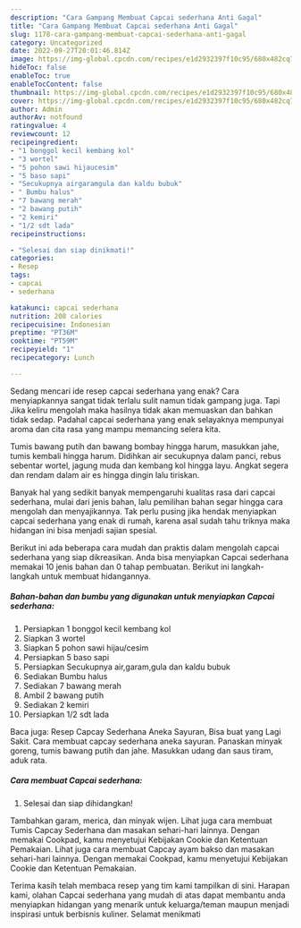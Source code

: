 ```yaml
---
description: "Cara Gampang Membuat Capcai sederhana Anti Gagal"
title: "Cara Gampang Membuat Capcai sederhana Anti Gagal"
slug: 1178-cara-gampang-membuat-capcai-sederhana-anti-gagal
category: Uncategorized
date: 2022-09-27T20:01:46.814Z
image: https://img-global.cpcdn.com/recipes/e1d2932397f10c95/680x482cq70/capcai-sederhana-foto-resep-utama.jpg
hideToc: false
enableToc: true
enableTocContent: false
thumbnail: https://img-global.cpcdn.com/recipes/e1d2932397f10c95/680x482cq70/capcai-sederhana-foto-resep-utama.jpg
cover: https://img-global.cpcdn.com/recipes/e1d2932397f10c95/680x482cq70/capcai-sederhana-foto-resep-utama.jpg
author: Admin
authorAv: notfound
ratingvalue: 4
reviewcount: 12
recipeingredient:
- "1 bonggol kecil kembang kol"
- "3 wortel"
- "5 pohon sawi hijaucesim"
- "5 baso sapi"
- "Secukupnya airgaramgula dan kaldu bubuk"
- " Bumbu halus"
- "7 bawang merah"
- "2 bawang putih"
- "2 kemiri"
- "1/2 sdt lada"
recipeinstructions:

- "Selesai dan siap dinikmati!"
categories:
- Resep
tags:
- capcai
- sederhana

katakunci: capcai sederhana 
nutrition: 208 calories
recipecuisine: Indonesian
preptime: "PT36M"
cooktime: "PT59M"
recipeyield: "1"
recipecategory: Lunch

---
```



Sedang mencari ide resep capcai sederhana yang enak? Cara menyiapkannya sangat tidak terlalu sulit namun tidak gampang juga. Tapi Jika keliru mengolah maka hasilnya tidak akan memuaskan dan bahkan tidak sedap. Padahal capcai sederhana yang enak selayaknya mempunyai aroma dan cita rasa yang mampu memancing selera kita.


Tumis bawang putih dan bawang bombay hingga harum, masukkan jahe, tumis kembali hingga harum. Didihkan air secukupnya dalam panci, rebus sebentar wortel, jagung muda dan kembang kol hingga layu. Angkat segera dan rendam dalam air es hingga dingin lalu tiriskan.

Banyak hal yang sedikit banyak mempengaruhi kualitas rasa dari capcai sederhana, mulai dari jenis bahan, lalu pemilihan bahan segar hingga cara mengolah dan menyajikannya. Tak perlu pusing jika hendak menyiapkan capcai sederhana yang enak di rumah, karena asal sudah tahu triknya maka hidangan ini bisa menjadi sajian spesial.


Berikut ini ada beberapa cara mudah dan praktis dalam mengolah capcai sederhana yang siap dikreasikan. Anda bisa menyiapkan Capcai sederhana memakai 10 jenis bahan dan 0 tahap pembuatan. Berikut ini langkah-langkah untuk membuat hidangannya.

<!--inarticleads1-->

##### Bahan-bahan dan bumbu yang digunakan untuk menyiapkan Capcai sederhana:

1. Persiapkan 1 bonggol kecil kembang kol
1. Siapkan 3 wortel
1. Siapkan 5 pohon sawi hijau/cesim
1. Persiapkan 5 baso sapi
1. Persiapkan Secukupnya air,garam,gula dan kaldu bubuk
1. Sediakan  Bumbu halus
1. Sediakan 7 bawang merah
1. Ambil 2 bawang putih
1. Sediakan 2 kemiri
1. Persiapkan 1/2 sdt lada


Baca juga: Resep Capcay Sederhana Aneka Sayuran, Bisa buat yang Lagi Sakit. Cara membuat capcay sederhana aneka sayuran. Panaskan minyak goreng, tumis bawang putih dan jahe. Masukkan udang dan saus tiram, aduk rata. 

<!--inarticleads2-->

##### Cara membuat Capcai sederhana:


1. Selesai dan siap dihidangkan!

Tambahkan garam, merica, dan minyak wijen. Lihat juga cara membuat Tumis Capcay Sederhana dan masakan sehari-hari lainnya. Dengan memakai Cookpad, kamu menyetujui Kebijakan Cookie dan Ketentuan Pemakaian. Lihat juga cara membuat Capcay ayam bakso dan masakan sehari-hari lainnya. Dengan memakai Cookpad, kamu menyetujui Kebijakan Cookie dan Ketentuan Pemakaian. 

Terima kasih telah membaca resep yang tim kami tampilkan di sini. Harapan kami, olahan Capcai sederhana yang mudah di atas dapat membantu anda menyiapkan hidangan yang menarik untuk keluarga/teman maupun menjadi inspirasi untuk berbisnis kuliner. Selamat menikmati
